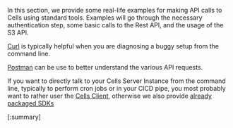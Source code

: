 In this section, we provide some real-life examples for making API calls to Cells using standard tools. Examples will go through the necessary authentication step, some basic calls to the Rest API, and the usage of the S3 API.

[Curl](https://curl.se/docs) is typically helpful when you are diagnosing a buggy setup from the command line.

[Postman](https://www.postman.com/api-documentation-tool) can be use to better understand the various API requests.

If you want to directly talk to your Cells Server Instance from the command line, typically to perform cron jobs or in your CICD pipe, you most probably want to rather user the [Cells Client](../cells-client), otherwise we also provide [already packaged SDKs](./clients-sdks)

[:summary]
